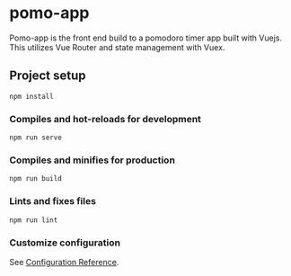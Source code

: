 # pomo-app

Pomo-app is the front end build to a pomodoro timer app built with Vuejs.  This utilizes Vue Router and state management with Vuex.  

## Project setup
```
npm install
```

### Compiles and hot-reloads for development
```
npm run serve
```

### Compiles and minifies for production
```
npm run build
```

### Lints and fixes files
```
npm run lint
```

### Customize configuration
See [Configuration Reference](https://cli.vuejs.org/config/).
